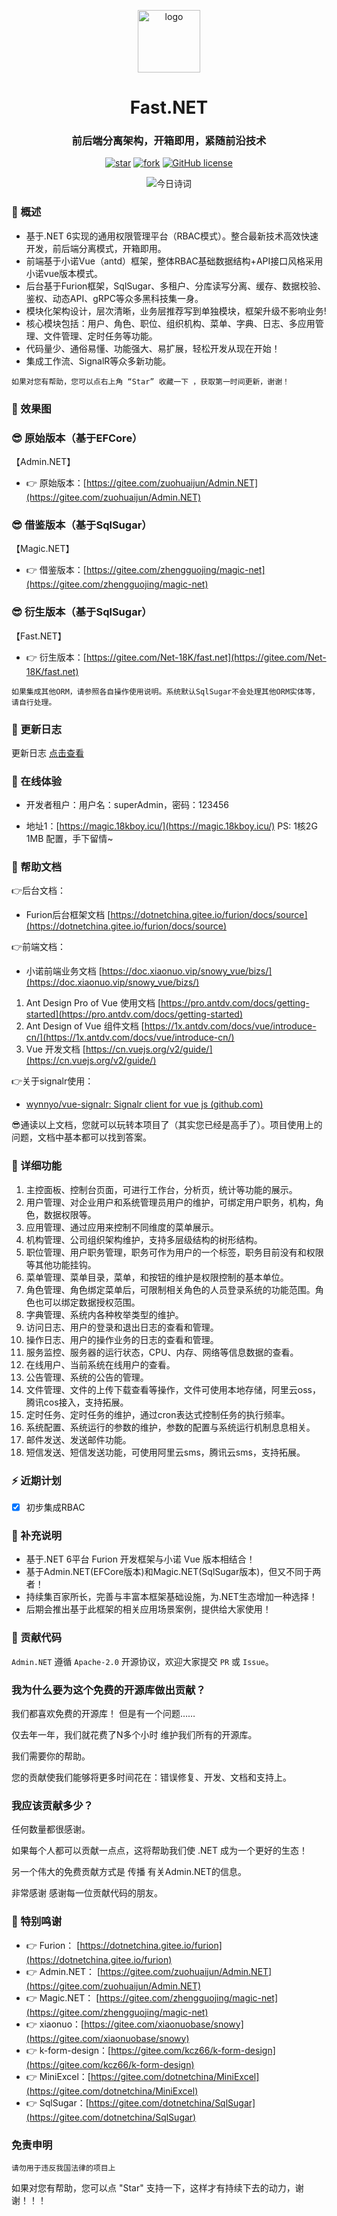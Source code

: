 <div align="center">
    <p align="center">
        <img src="https://gitee.com/Net-18K/Fast.NET/raw/master/frontend/public/logn.png" height="100" alt="logo"/>
    </p>
</div>
<div align="center"><h1 align="center">Fast.NET</h1></div>

<div align="center"><h3 align="center">前后端分离架构，开箱即用，紧随前沿技术</h3></div>

<div align="center">

[![star](https://gitee.com/Net-18K/Fast.NET/badge/star.svg?theme=dark)](https://gitee.com/Net-18K/Fast.NET/stargazers)
[![fork](https://gitee.com/Net-18K/Fast.NET/badge/fork.svg?theme=dark)](https://gitee.com/Net-18K/Fast.NET/members)
[![GitHub license](https://img.shields.io/badge/license-Apache2-yellow)](https://gitee.com/Net-18K/fast.net/blob/master/LICENSE)

![今日诗词](https://v2.jinrishici.com/one.svg?font-size=20&spacing=2&color=Chocolate)
</div>

### 🍟 概述

* 基于.NET 6实现的通用权限管理平台（RBAC模式）。整合最新技术高效快速开发，前后端分离模式，开箱即用。
* 前端基于小诺Vue（antd）框架，整体RBAC基础数据结构+API接口风格采用小诺vue版本模式。
* 后台基于Furion框架，SqlSugar、多租户、分库读写分离、缓存、数据校验、鉴权、动态API、gRPC等众多黑科技集一身。
* 模块化架构设计，层次清晰，业务层推荐写到单独模块，框架升级不影响业务!
* 核心模块包括：用户、角色、职位、组织机构、菜单、字典、日志、多应用管理、文件管理、定时任务等功能。
* 代码量少、通俗易懂、功能强大、易扩展，轻松开发从现在开始！
* 集成工作流、SignalR等众多新功能。

```
如果对您有帮助，您可以点右上角 “Star” 收藏一下 ，获取第一时间更新，谢谢！
```
### 🍎 效果图

### 😎 原始版本（基于EFCore）

【Admin.NET】

- 👉 原始版本：[https://gitee.com/zuohuaijun/Admin.NET](https://gitee.com/zuohuaijun/Admin.NET)

### 😎 借鉴版本（基于SqlSugar）

【Magic.NET】

- 👉 借鉴版本：[https://gitee.com/zhengguojing/magic-net](https://gitee.com/zhengguojing/magic-net)

### 😎 衍生版本（基于SqlSugar）

【Fast.NET】

- 👉 衍生版本：[https://gitee.com/Net-18K/fast.net](https://gitee.com/Net-18K/fast.net)

`如果集成其他ORM，请参照各自操作使用说明。系统默认SqlSugar不会处理其他ORM实体等，请自行处理。`

### 🥞 更新日志

更新日志 [点击查看](https://gitee.com/Net-18K/fast.net/commits/master)

### 🍿 在线体验

- 开发者租户：用户名：superAdmin，密码：123456          

- 地址1：[https://magic.18kboy.icu/](https://magic.18kboy.icu/) PS: 1核2G 1MB 配置，手下留情~

### 📖 帮助文档

👉后台文档：
* Furion后台框架文档 [https://dotnetchina.gitee.io/furion/docs/source](https://dotnetchina.gitee.io/furion/docs/source)

👉前端文档：
* 小诺前端业务文档 [https://doc.xiaonuo.vip/snowy_vue/bizs/](https://doc.xiaonuo.vip/snowy_vue/bizs/)

1. Ant Design Pro of Vue 使用文档 [https://pro.antdv.com/docs/getting-started](https://pro.antdv.com/docs/getting-started)
2. Ant Design of Vue 组件文档 [https://1x.antdv.com/docs/vue/introduce-cn/](https://1x.antdv.com/docs/vue/introduce-cn/)
3. Vue 开发文档 [https://cn.vuejs.org/v2/guide/](https://cn.vuejs.org/v2/guide/)

👉关于signalr使用：

-  [wynnyo/vue-signalr: Signalr client for vue js (github.com)](https://github.com/wynnyo/vue-signalr)

😎通读以上文档，您就可以玩转本项目了（其实您已经是高手了）。项目使用上的问题，文档中基本都可以找到答案。

### 🍖 详细功能

1. 主控面板、控制台页面，可进行工作台，分析页，统计等功能的展示。
2. 用户管理、对企业用户和系统管理员用户的维护，可绑定用户职务，机构，角色，数据权限等。
3. 应用管理、通过应用来控制不同维度的菜单展示。
4. 机构管理、公司组织架构维护，支持多层级结构的树形结构。
5. 职位管理、用户职务管理，职务可作为用户的一个标签，职务目前没有和权限等其他功能挂钩。
6. 菜单管理、菜单目录，菜单，和按钮的维护是权限控制的基本单位。
7. 角色管理、角色绑定菜单后，可限制相关角色的人员登录系统的功能范围。角色也可以绑定数据授权范围。
8. 字典管理、系统内各种枚举类型的维护。
9. 访问日志、用户的登录和退出日志的查看和管理。
10. 操作日志、用户的操作业务的日志的查看和管理。
11. 服务监控、服务器的运行状态，CPU、内存、网络等信息数据的查看。
12. 在线用户、当前系统在线用户的查看。
13. 公告管理、系统的公告的管理。
14. 文件管理、文件的上传下载查看等操作，文件可使用本地存储，阿里云oss，腾讯cos接入，支持拓展。
15. 定时任务、定时任务的维护，通过cron表达式控制任务的执行频率。
16. 系统配置、系统运行的参数的维护，参数的配置与系统运行机制息息相关。
17. 邮件发送、发送邮件功能。
18. 短信发送、短信发送功能，可使用阿里云sms，腾讯云sms，支持拓展。

### ⚡ 近期计划

- [x] 初步集成RBAC

### 🥦 补充说明
* 基于.NET 6平台 Furion 开发框架与小诺 Vue 版本相结合！
* 基于Admin.NET(EFCore版本)和Magic.NET(SqlSugar版本)，但又不同于两者！
* 持续集百家所长，完善与丰富本框架基础设施，为.NET生态增加一种选择！
* 后期会推出基于此框架的相关应用场景案例，提供给大家使用！

### 🍻 贡献代码

`Admin.NET` 遵循 `Apache-2.0` 开源协议，欢迎大家提交 `PR` 或 `Issue`。

### 我为什么要为这个免费的开源库做出贡献？

我们都喜欢免费的开源库！ 但是有一个问题……

仅去年一年，我们就花费了N多个小时 维护我们所有的开源库。

我们需要你的帮助。 

您的贡献使我们能够将更多时间花在：错误修复、开发、文档和支持上。

### 我应该贡献多少？

任何数量都很感谢。

如果每个人都可以贡献一点点，这将帮助我们使 .NET 成为一个更好的生态！

另一个伟大的免费贡献方式是 传播 有关Admin.NET的信息。

非常感谢
感谢每一位贡献代码的朋友。

### 💐 特别鸣谢
- 👉 Furion：  [https://dotnetchina.gitee.io/furion](https://dotnetchina.gitee.io/furion)
- 👉 Admin.NET：  [https://gitee.com/zuohuaijun/Admin.NET](https://gitee.com/zuohuaijun/Admin.NET)
- 👉 Magic.NET：  [https://gitee.com/zhengguojing/magic-net](https://gitee.com/zhengguojing/magic-net)
- 👉 xiaonuo：[https://gitee.com/xiaonuobase/snowy](https://gitee.com/xiaonuobase/snowy)
- 👉 k-form-design：[https://gitee.com/kcz66/k-form-design](https://gitee.com/kcz66/k-form-design)
- 👉 MiniExcel：[https://gitee.com/dotnetchina/MiniExcel](https://gitee.com/dotnetchina/MiniExcel)
- 👉 SqlSugar：[https://gitee.com/dotnetchina/SqlSugar](https://gitee.com/dotnetchina/SqlSugar)

### 免责申明
    请勿用于违反我国法律的项目上 

如果对您有帮助，您可以点 "Star" 支持一下，这样才有持续下去的动力，谢谢！！！